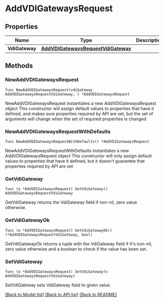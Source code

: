 # AddVDIGatewaysRequest

## Properties

Name | Type | Description | Notes
------------ | ------------- | ------------- | -------------
**VdiGateway** | [**AddVDIGatewaysRequestVdiGateway**](AddVDIGatewaysRequestVdiGateway.md) |  | 

## Methods

### NewAddVDIGatewaysRequest

`func NewAddVDIGatewaysRequest(vdiGateway AddVDIGatewaysRequestVdiGateway, ) *AddVDIGatewaysRequest`

NewAddVDIGatewaysRequest instantiates a new AddVDIGatewaysRequest object
This constructor will assign default values to properties that have it defined,
and makes sure properties required by API are set, but the set of arguments
will change when the set of required properties is changed

### NewAddVDIGatewaysRequestWithDefaults

`func NewAddVDIGatewaysRequestWithDefaults() *AddVDIGatewaysRequest`

NewAddVDIGatewaysRequestWithDefaults instantiates a new AddVDIGatewaysRequest object
This constructor will only assign default values to properties that have it defined,
but it doesn't guarantee that properties required by API are set

### GetVdiGateway

`func (o *AddVDIGatewaysRequest) GetVdiGateway() AddVDIGatewaysRequestVdiGateway`

GetVdiGateway returns the VdiGateway field if non-nil, zero value otherwise.

### GetVdiGatewayOk

`func (o *AddVDIGatewaysRequest) GetVdiGatewayOk() (*AddVDIGatewaysRequestVdiGateway, bool)`

GetVdiGatewayOk returns a tuple with the VdiGateway field if it's non-nil, zero value otherwise
and a boolean to check if the value has been set.

### SetVdiGateway

`func (o *AddVDIGatewaysRequest) SetVdiGateway(v AddVDIGatewaysRequestVdiGateway)`

SetVdiGateway sets VdiGateway field to given value.



[[Back to Model list]](../README.md#documentation-for-models) [[Back to API list]](../README.md#documentation-for-api-endpoints) [[Back to README]](../README.md)


